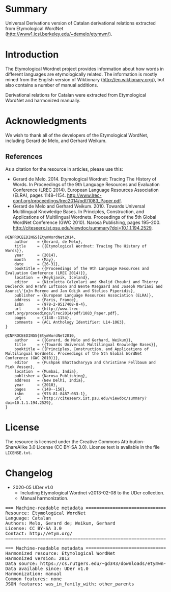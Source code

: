 # Summary

Universal Derivations version of Catalan derivational relations extracted from Etymological WordNet (http://www1.icsi.berkeley.edu/~demelo/etymwn/).


# Introduction

The Etymological Wordnet project provides information about how words in different languages are etymologically related. The information is mostly mined from the English version of Wiktionary (http://en.wiktionary.org/), but also contains a number of manual additions.

Derivational relations for Catalan were extracted from Etymological WordNet and harmonized manually.


# Acknowledgments

We wish to thank all of the developers of the Etymological WordNet, including Gerard de Melo, and Gerhard Weikum.


## References

As a citation for the resource in articles, please use this:

* Gerard de Melo. 2014. Etymological Wordnet: Tracing The History of Words. In Proceedings of the 9th Language Resources and Evaluation Conference (LREC 2014). European Language Resources Association (ELRA), pages 1148–1154. http://www.lrec-conf.org/proceedings/lrec2014/pdf/1083_Paper.pdf.
* Gerard de Melo and Gerhard Weikum. 2010. Towards Universal Multilingual Knowledge Bases. In Principles, Construction, and Applications of Multilingual Wordnets. Proceedings of the 5th Global WordNet Conference (GWC 2010). Narosa Publishing, pages 195–200. http://citeseerx.ist.psu.edu/viewdoc/summary?doi=10.1.1.194.2529.

```
@INPROCEEDINGS{EtymWordNet2014,
    author    = {Gerard, de Melo},
    title     = {{Etymological Wordnet: Tracing The History of Words}},
    year      = {2014},
    month     = {May},
    date      = {26-31},
    booktitle = {{Proceedings of the 9th Language Resources and Evaluation Conference (LREC 2014)}},
    location  = {Reykjavik, Iceland},
    editor    = {Nicoletta Calzolari and Khalid Choukri and Thierry Declerck and Hrafn Loftsson and Bente Maegaard and Joseph Mariani and Asunci\'{o}n Moreno and Jan Odijk and Stelios Piperidis},
    publisher = {European Language Resources Association (ELRA)},
    address   = {Paris, France},
    isbn      = {978-2-9517408-8-4},
    url       = {http://www.lrec-conf.org/proceedings/lrec2014/pdf/1083_Paper.pdf},
    pages     = {1148--1154},
    comments  = {ACL Anthology Identifier: L14-1063},
}

@INPROCEEDINGS{EtymWordNet2010,
    author    = {{Gerard, de Melo and Gerhard, Weikum}},
    title     = {{Towards Universal Multilingual Knowledge Bases}},
    booktitle = {{Principles, Construction, and Applications of Multilingual Wordnets. Proceedings of the 5th Global WordNet Conference (GWC 2010)}},
    editor    = {Pushpak Bhattacharyya and Christiane Fellbaum and Piek Vossen},
    location  = {Mumbai, India},
    publisher = {Narosa Publishing},
    address   = {New Delhi, India},
    year      = {2010},
    pages     = {149--156},
    isbn      = {978-81-8487-083-1},
    url       = {http://citeseerx.ist.psu.edu/viewdoc/summary?doi=10.1.1.194.2529},
}
```


# License

The resource is licensed under the Creative Commons Attribution-ShareAlike 3.0 License (CC BY-SA 3.0).
License text is available in the file `LICENSE.txt`.


# Changelog

* 2020-05 UDer v1.0
    * Including Etymological Wordnet v2013-02-08 to the UDer collection.
    * Manual harmonization.


<pre>
=== Machine-readable metadata =================================================
Resource: Etymological WordNet
Language: Catalan
Authors: Melo, Gerard de; Weikum, Gerhard
License: CC BY-SA 3.0
Contact: http://etym.org/
===============================================================================
</pre>

<pre>
=== Machine-readable metadata =================================================
Harmonized resource: Etymological WordNet
Harmonized version: 2013
Data source: https://cs.rutgers.edu/~gd343/downloads/etymwn-20130208.zip
Data available since: UDer v1.0
Harmonization: manual
Common features: none
JSON features: was_in_family_with; other_parents
